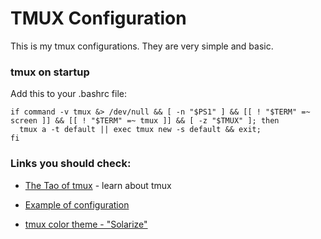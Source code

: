 # TMUX Configuration

This is my tmux configurations. They are very simple and basic.

### tmux on startup

Add this to your .bashrc file:

```
if command -v tmux &> /dev/null && [ -n "$PS1" ] && [[ ! "$TERM" =~ screen ]] && [[ ! "$TERM" =~ tmux ]] && [ -z "$TMUX" ]; then
  tmux a -t default || exec tmux new -s default && exit;
fi
```

### Links you should check:

* [The Tao of tmux](https://leanpub.com/the-tao-of-tmux/read) - learn about tmux

* [Example of configuration](https://github.com/tony/tmux-config)

* [tmux color theme - "Solarize"](https://github.com/seebi/tmux-colors-solarized)
